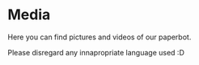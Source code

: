 # Media

Here you can find pictures and videos of our paperbot.

Please disregard any innapropriate language used :D
